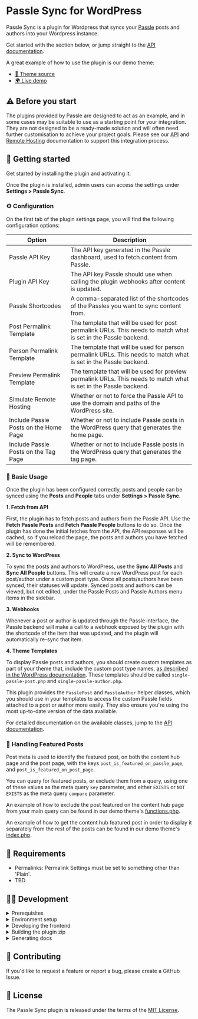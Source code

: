 # Passle Sync for WordPress

Passle Sync is a plugin for Wordpress that syncs your [Passle](https://home.passle.net/) posts and authors into your Wordpress instance.

Get started with the section below, or jump straight to the [API documentation](./docs/index.md).

A great example of how to use the plugin is our demo theme:

- [📂 Theme source](https://github.com/passle/passle-sync-wordpress-demo-theme)
- [🌍 Live demo](http://mercierandvelezviewpoints.com/)

## ⚠️ Before you start

The plugins provided by Passle are designed to act as an example, and in some cases may be suitable to use as a starting point for your integration. They are not designed to be a ready-made solution and will often need further customisation to achieve your project goals. Please see our [API](https://api-docs.passle.net/) and [Remote Hosting](https://remote-hosting-documentation.passle.net) documentation to support this integration process.

## 🚀 Getting started

Get started by installing the plugin and activating it.

Once the plugin is installed, admin users can access the settings under **Settings > Passle Sync**.

### ⚙️ Configuration

On the first tab of the plugin settings page, you will find the following configuration options:

| Option                                | Description                                                                                                       |
| ------------------------------------- | ----------------------------------------------------------------------------------------------------------------- |
| Passle API Key                        | The API key generated in the Passle dashboard, used to fetch content from Passle.                                 |
| Plugin API Key                        | The API key Passle should use when calling the plugin webhooks after content is updated.                          |
| Passle Shortcodes                     | A comma-separated list of the shortcodes of the Passles you want to sync content from.                            |
| Post Permalink Template               | The template that will be used for post permalink URLs. This needs to match what is set in the Passle backend.    |
| Person Permalink Template             | The template that will be used for person permalink URLs. This needs to match what is set in the Passle backend.  |
| Preview Permalink Template            | The template that will be used for preview permalink URLs. This needs to match what is set in the Passle backend. |
| Simulate Remote Hosting               | Whether or not to force the Passle API to use the domain and paths of the WordPress site.                         |
| Include Passle Posts on the Home Page | Whether or not to include Passle posts in the WordPress query that generates the home page.                       |
| Include Passle Posts on the Tag Page  | Whether or not to include Passle posts in the WordPress query that generates the tag page.                        |

### 📙 Basic Usage

Once the plugin has been configured correctly, posts and people can be synced using the **Posts** and **People** tabs under **Settings > Passle Sync**.

**1. Fetch from API**

First, the plugin has to fetch posts and authors from the Passle API. Use the **Fetch Passle Posts** and **Fetch Passle People** buttons to do so. Once the plugin has done the initial fetches from the API, the API responses will be cached, so if you reload the page, the posts and authors you have fetched will be remembered.

**2. Sync to WordPress**

To sync the posts and authors to WordPress, use the **Sync All Posts** and **Sync All People** buttons. This will create a new WordPress post for each post/author under a custom post type. Once all posts/authors have been synced, their statuses will update. Synced posts and authors can be viewed, but not edited, under the Passle Posts and Passle Authors menu items in the sidebar.

**3. Webhooks**

Whenever a post or author is updated through the Passle interface, the Passle backend will make a call to a webhook exposed by the plugin with the shortcode of the item that was updated, and the plugin will automatically re-sync that item.

**4. Theme Templates**

To display Passle posts and authors, you should create custom templates as part of your theme that, include the custom post type names, [as described in the WordPress documentation](https://developer.wordpress.org/themes/template-files-section/custom-post-type-template-files/). These templates should be called `single-passle-post.php` and `single-passle-author.php`.

This plugin provides the `PasslePost` and `PassleAuthor` helper classes, which you should use in your templates to access the custom Passle fields attached to a post or author more easily. They also ensure you're using the most up-to-date version of the data available.

For detailed documentation on the available classes, jump to the [API documentation](./docs/index.md).

### 📰 Handling Featured Posts

Post meta is used to identify the featured post, on both the content hub page and the post page, with the keys `post_is_featured_on_passle_page`, and `post_is_featured_on_post_page`.

You can query for featured posts, or exclude them from a query, using one of these values as the meta query `key` parameter, and either `EXISTS` or `NOT EXISTS` as the meta query `compare` parameter.

An example of how to exclude the post featured on the content hub page from your main query can be found in our demo theme's [functions.php](https://github.com/passle/passle-sync-wordpress-demo-theme/blob/master/functions.php#L124).

An example of how to get the content hub featured post in order to display it separately from the rest of the posts can be found in our demo theme's [index.php](https://github.com/passle/passle-sync-wordpress-demo-theme/blob/master/index.php#L9).

## 🔧 Requirements

- Permalinks: Permalink Settings must be set to something other than 'Plain'.
- TBD

## 👨‍💻 Development

<details>
<summary>Prerequisites</summary>

- [NPM](https://www.npmjs.com/)
- [Composer](https://getcomposer.org/)
- Development environment running a WordPress instance
  - Including a correctly set `/etc/hosts` config.

To build documentation, you will need to ensure `extension=fileinfo` is enabled in your `php.ini`. This extension is disabled by default on Windows.

</details>

<details>
<summary>Environment setup</summary>

To develop this plugin, first clone the repository:

```
git clone https://github.com/passle/passle-sync-wordpress
```

Next, install all dependencies and build the frontend with the following commands:

```
npm install
npm run init
```

</details>

<details>
<summary>Developing the frontend</summary>

To develop the frontend, use the `watch` script available in [frontend/package.json](./frontend/package.json).

</details>

<details>
<summary>Building the plugin zip</summary>

To build the plugin zip file, use the `build:staging` and `build:production` scripts available in [package.json](./package.json). This will install all dependencies (excluding Composer dev dependencies), build the frontend, and create a zip containing all necessary output files.

</details>

<details>
<summary>Generating docs</summary>

Documentation is automatically generated with [phpDocumentor](https://github.com/phpDocumentor/phpDocumentor) and [phpDocumentor-markdown](https://github.com/Saggre/phpDocumentor-markdown). To generate documentation, run the `docs` script available in [package.json](./package.json).

</details>

## 💬 Contributing

If you'd like to request a feature or report a bug, please create a GitHub Issue.

## 📜 License

The Passle Sync plugin is released under the terms of the [MIT License](./LICENSE).
